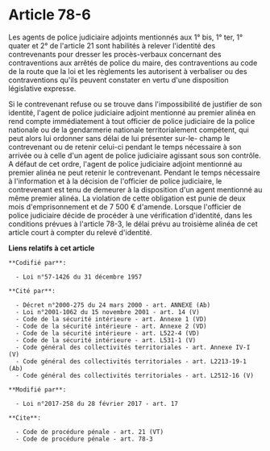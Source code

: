 # Article 78-6

Les agents de police judiciaire adjoints mentionnés aux 1° bis, 1° ter, 1° quater et 2° de l'article 21 sont habilités à
relever l'identité des contrevenants pour dresser les procès-verbaux concernant des contraventions aux arrêtés de police du
maire, des contraventions au code de la route que la loi et les règlements les autorisent à verbaliser ou des contraventions
qu'ils peuvent constater en vertu d'une disposition législative expresse. 

Si le contrevenant refuse ou se trouve dans l'impossibilité de justifier de son identité, l'agent de police judiciaire
adjoint mentionné au premier alinéa en rend compte immédiatement à tout officier de police judiciaire de la police nationale
ou de la gendarmerie nationale territorialement compétent, qui peut alors lui ordonner sans délai de lui présenter sur-le-
champ le contrevenant ou de retenir celui-ci pendant le temps nécessaire à son arrivée ou à celle d'un agent de police
judiciaire agissant sous son contrôle. A défaut de cet ordre, l'agent de police judiciaire adjoint mentionné au premier
alinéa ne peut retenir le contrevenant. Pendant le temps nécessaire à l'information et à la décision de l'officier de police
judiciaire, le contrevenant est tenu de demeurer à la disposition d'un agent mentionné au même premier alinéa. La violation
de cette obligation est punie de deux mois d'emprisonnement et de 7 500 € d'amende. Lorsque l'officier de police judiciaire
décide de procéder à une vérification d'identité, dans les conditions prévues à l'article 78-3, le délai prévu au troisième
alinéa de cet article court à compter du relevé d'identité.

**Liens relatifs à cet article**

	**Codifié par**:

	  - Loi n°57-1426 du 31 décembre 1957

	**Cité par**:

	  - Décret n°2000-275 du 24 mars 2000 - art. ANNEXE (Ab)
	  - Loi n°2001-1062 du 15 novembre 2001 - art. 14 (V)
	  - Code de la sécurité intérieure - art. Annexe 1 (VD)
	  - Code de la sécurité intérieure - art. Annexe 2 (VD)
	  - Code de la sécurité intérieure - art. L522-4 (VD)
	  - Code de la sécurité intérieure - art. L531-1 (V)
	  - Code général des collectivités territoriales - art. Annexe IV-I (V)
	  - Code général des collectivités territoriales - art. L2213-19-1 (Ab)
	  - Code général des collectivités territoriales - art. L2512-16 (V)

	**Modifié par**:

	  - Loi n°2017-258 du 28 février 2017 - art. 17

	**Cite**:

	  - Code de procédure pénale - art. 21 (VT)
	  - Code de procédure pénale - art. 78-3
